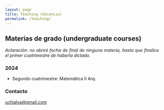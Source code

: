```yaml
---
layout: page
title: Teaching (docencia)
permalink: /teaching/
---
```


## Materias de grado (undergraduate courses)

<p style="text-align:justify;"><i>Aclaración: no abriré fecha de final de ninguna materia, hasta que finalice el primer cuatrimestre de haberla dictado.</i></p>

### 2024
<ul>
<li> Segundo cuatrimestre: Matemática II Arq.</li>
</ul>

### Contacto

[uchialva@gmail.com](mailto:uchialva@gmail.com)
